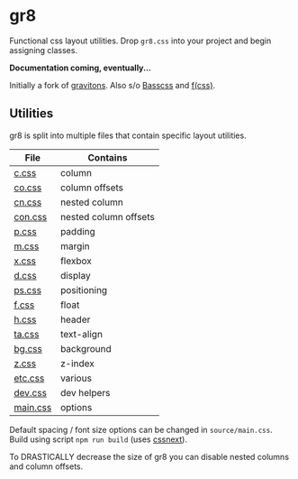 # gr8

Functional css layout utilities. Drop `gr8.css` into your project and begin assigning classes.

**Documentation coming, eventually...**

Initially a fork of [gravitons](https://github.com/jxnblk/gravitons). Also s/o [Basscss](http://basscss.com) and  [f(css)](http://www.jon.gold/2015/07/functional-css/).

## Utilities

gr8 is split into multiple files that contain specific layout utilities.

File | Contains
--- | ---
[c.css](https://github.com/amongiants/gr8/blob/master/source/c.css) | column
[co.css](https://github.com/amongiants/gr8/blob/master/source/co.css) | column offsets
[cn.css](https://github.com/amongiants/gr8/blob/master/source/cn.css) | nested column
[con.css](https://github.com/amongiants/gr8/blob/master/source/con.css) | nested column offsets
[p.css](https://github.com/amongiants/gr8/blob/master/source/p.css) | padding
[m.css](https://github.com/amongiants/gr8/blob/master/source/m.css) | margin
[x.css](https://github.com/amongiants/gr8/blob/master/source/x.css) | flexbox
[d.css](https://github.com/amongiants/gr8/blob/master/source/d.css) | display
[ps.css](https://github.com/amongiants/gr8/blob/master/source/ps.css) | positioning
[f.css](https://github.com/amongiants/gr8/blob/master/source/f.css) | float
[h.css](https://github.com/amongiants/gr8/blob/master/source/h.css) | header
[ta.css](https://github.com/amongiants/gr8/blob/master/source/ta.css) | text-align
[bg.css](https://github.com/amongiants/gr8/blob/master/source/bg.css) | background
[z.css](https://github.com/amongiants/gr8/blob/master/source/z.css) | z-index
[etc.css](https://github.com/amongiants/gr8/blob/master/source/etc.css) | various
[dev.css](https://github.com/amongiants/gr8/blob/master/source/dev.css) | dev helpers
[main.css](https://github.com/amongiants/gr8/blob/master/source/main.css) | options

Default spacing / font size options can be changed in `source/main.css`. Build using script `npm run build` (uses [cssnext](http://cssnext.io)).

To DRASTICALLY decrease the size of gr8 you can disable nested columns and column offsets.
